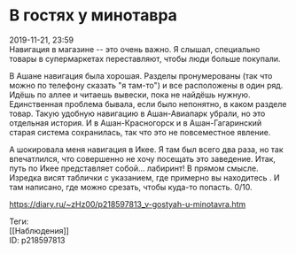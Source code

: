 В гостях у минотавра
=====================

   
 2019-11-21, 23:59   
  Навигация в магазине -- это очень важно. Я слышал, специально товары в супермаркетах переставляют, чтобы люди больше покупали.   
   
 В Ашане навигация была хорошая. Разделы пронумерованы (так что можно по телефону сказать "я там-то") и все расположены в один ряд. Идёшь по аллее и читаешь вывески, пока не найдёшь нужную. Единственная проблема бывала, если было непонятно, в каком разделе товар. Такую удобную навигацию в Ашан-Авиапарк убрали, но это отдельная история. И в Ашан-Красногорск и в Ашан-Гагаринский старая система сохранилась, так что это не повсеместное явление.   
   
 А шокировала меня навигация в Икее. Я там был всего два раза, но так впечатлился, что совершенно не хочу посещать это заведение. Итак, путь по Икее представляет собой... лабиринт! В прямом смысле. Изредка висят таблички с указанием, где примерно вы находитесь . И там написано, где можно срезать, чтобы куда-то попасть. 0/10.   
    
 <https://diary.ru/~zHz00/p218597813_v-gostyah-u-minotavra.htm>   
   
 Теги:   
 [[Наблюдения]]   
 ID: p218597813